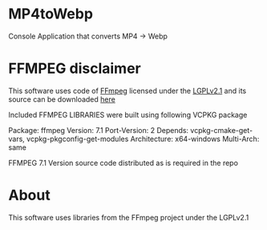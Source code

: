 # MP4toWebp
Console Application that converts MP4 -> Webp

# FFMPEG disclaimer

This software uses code of <a href=http://ffmpeg.org>FFmpeg</a> licensed under the <a href=http://www.gnu.org/licenses/old-licenses/lgpl-2.1.html>LGPLv2.1</a> and its source can be downloaded <a href=link_to_your_sources>here</a>

Included FFMPEG LIBRARIES were built using following VCPKG package 

Package: ffmpeg
Version: 7.1
Port-Version: 2
Depends: vcpkg-cmake-get-vars, vcpkg-pkgconfig-get-modules
Architecture: x64-windows
Multi-Arch: same

FFMPEG 7.1 Version source code distributed as is required in the repo

# About

This software uses libraries from the FFmpeg project under the LGPLv2.1

